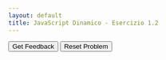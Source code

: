 ```yaml
---
layout: default
title: JavaScript Dinamico - Esercizio 1.2
---
```



<div id="jsDinamico_es1-2-sortableTrash" class="sortable-code"></div> 
<div id="jsDinamico_es1-2-sortable" class="sortable-code"></div> 
<div style="clear:both;"></div> 
<p> 
    <input id="jsDinamico_es1-2-feedbackLink" value="Get Feedback" type="button" /> 
    <input id="jsDinamico_es1-2-newInstanceLink" value="Reset Problem" type="button" /> 
</p> 
<script type="text/javascript"> 
(function(){
  var initial = "&lt;!DOCTYPE html&gt;\n" +
    "&lt;html lang=&quot;it&quot;&gt;\n" +
    "&lt;head&gt;\n" +
    "    &lt;meta charset=&quot;UTF-8&quot;&gt;\n" +
    "    &lt;meta name=&quot;viewport&quot; content=&quot;width=device-width, initial-scale=1.0&quot;&gt;\n" +
    "    &lt;title&gt;Esercizio: Modifica Stile per Classe&lt;/title&gt;\n" +
    "    &lt;style&gt;\n" +
    "        .evidenzia {...}\n" +
    "    &lt;/style&gt;\n" +
    "&lt;/head&gt;\n" +
    "&lt;body&gt;\n" +
    "    &lt;h1&gt;Esercizio: Ottenere elemento per classe e modificare lo stile&lt;/h1&gt;\n" +
    "    &lt;p class=&quot;evidenzia&quot;&gt;Questo è il primo paragrafo.&lt;/p&gt;\n" +
    "    &lt;p class=&quot;evidenzia&quot;&gt;Questo è il secondo paragrafo.&lt;/p&gt;\n" +
    "    &lt;p&gt;Questo paragrafo non cambierà.&lt;/p&gt;\n" +
    "    &lt;button onclick=&quot;modificaStile()&quot;&gt;Cambia stile dei paragrafi&lt;/button&gt;\n" +
    "    &lt;script&gt;\n" +
    "        function modificaStile() {\n" +
    "            const elementi = document.getElementsByClassName(&#039;evidenzia&#039;);\n" +
    "            for (let i = 0; i &lt; elementi.length; i++) {\n" +
    "                elementi[i].style.color = &#039;white&#039;;\n" +
    "                elementi[i].style.backgroundColor = &#039;blue&#039;;\n" +
    "                elementi[i].style.fontWeight = &#039;bold&#039;;\n" +
    "            }\n" +
    "        }\n" +
    "    &lt;/script&gt;\n" +
    "&lt;/body&gt;\n" +
    "&lt;/html&gt;\n" +
    "const elementi = document.getElementsByClassName(&#039;.evidenzia&#039;); #distractor\n" +
    "const elementi = document.getElementsByClassName(&#039;#evidenzia&#039;); #distractor\n" +
    "const elementi = document.getElementsByClassName(&#039;?evidenzia&#039;); #distractor\n" +
    "elementi[i].style.background-color = &#039;blue&#039;; #distractor";
  var parsonsPuzzle = new ParsonsWidget({
    "sortableId": "jsDinamico_es1-2-sortable",
    "max_wrong_lines": 10,
    "grader": ParsonsWidget._graders.LineBasedGrader,
    "exec_limit": 2500,
    "can_indent": true,
    "x_indent": 50,
    "lang": "en",
    "show_feedback": true,
    "trashId": "jsDinamico_es1-2-sortableTrash"
  });
  parsonsPuzzle.init(initial);
  parsonsPuzzle.shuffleLines();
  $("#jsDinamico_es1-2-newInstanceLink").click(function(event){ 
      event.preventDefault(); 
      parsonsPuzzle.shuffleLines(); 
  }); 
  $("#jsDinamico_es1-2-feedbackLink").click(function(event){ 
      event.preventDefault(); 
      parsonsPuzzle.getFeedback(); 
  }); 
})(); 
</script>